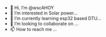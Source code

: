 - 👋 Hi, I’m @wscAHOY
- 👀 I’m interested in Solar power...
- 🌱 I’m currently learning esp32 based DTU...
- 💞️ I’m looking to collaborate on ...
- 📫 How to reach me ...

<!---
wscAHOY/wscAHOY is a ✨ special ✨ repository because its `README.md` (this file) appears on your GitHub profile.
You can click the Preview link to take a look at your changes.
--->
